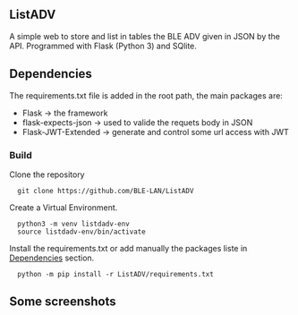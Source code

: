 ## ListADV

A simple web to store and list in tables the BLE ADV given in JSON by the API. Programmed with Flask (Python 3) and SQlite.

## Dependencies

The requirements.txt file is added in the root path, the main packages are:

* Flask -> the framework
* flask-expects-json -> used to valide the requets body in JSON
* Flask-JWT-Extended -> generate and control some url access with JWT

### Build


Clone the repository

```
  git clone https://github.com/BLE-LAN/ListADV
```

Create a Virtual Environment.

```
  python3 -m venv listdadv-env
  source listdadv-env/bin/activate
```

Install the requirements.txt or add manually the packages liste in [Dependencies](##Dependencies) section.

```
  python -m pip install -r ListADV/requirements.txt
```

## Some screenshots
